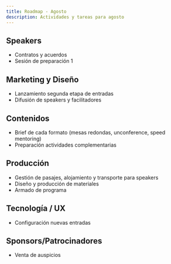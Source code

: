```yaml
---
title: Roadmap - Agosto
description: Actividades y tareas para agosto
---
```


## Speakers
- Contratos y acuerdos
- Sesión de preparación 1

## Marketing y Diseño
- Lanzamiento segunda etapa de entradas
- Difusión de speakers y facilitadores

## Contenidos
- Brief de cada formato (mesas redondas, unconference, speed mentoring)
- Preparación actividades complementarias

## Producción
- Gestión de pasajes, alojamiento y transporte para speakers
- Diseño y producción de materiales
- Armado de programa

## Tecnología / UX
- Configuración nuevas entradas

## Sponsors/Patrocinadores
- Venta de auspicios